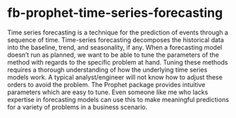 # fb-prophet-time-series-forecasting

Time series forecasting is a technique for the prediction of events through a sequence of time. Time-series forecasting decomposes the historical data into the baseline, trend, and seasonality, if any. 
When a forecasting model doesn’t run as planned, we want to be able to tune the parameters of the method with regards to the specific problem at hand. Tuning these methods requires a thorough understanding of how the underlying time series models work. A typical analyst/engineer will not know how to adjust these orders to avoid the problem. The Prophet package provides intuitive parameters which are easy to tune. Even someone like me who lacks expertise in forecasting models can use this to make meaningful predictions for a variety of problems in a business scenario.
